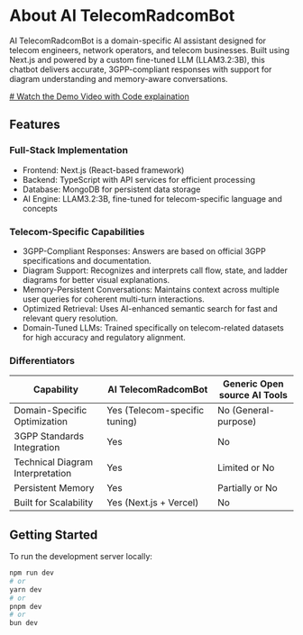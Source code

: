 


# About  AI TelecomRadcomBot

AI TelecomRadcomBot is a domain-specific AI assistant designed for telecom engineers, network operators, and telecom businesses. Built using Next.js and powered by a custom fine-tuned LLM (LLAM3.2:3B), this chatbot delivers accurate, 3GPP-compliant responses with support for diagram understanding and memory-aware conversations.

[# Watch the Demo Video with Code explaination ](https://drive.google.com/file/d/1Q8yNNi9J60Is01UPMto_QTHi6FigPpnm/view?usp=sharing)

## Features

### Full-Stack Implementation

- Frontend: Next.js (React-based framework)
- Backend: TypeScript with API services for efficient processing
- Database: MongoDB for persistent data storage
- AI Engine: LLAM3.2:3B, fine-tuned for telecom-specific language and concepts

### Telecom-Specific Capabilities

- 3GPP-Compliant Responses: Answers are based on official 3GPP specifications and documentation.
- Diagram Support: Recognizes and interprets call flow, state, and ladder diagrams for better visual explanations.
- Memory-Persistent Conversations: Maintains context across multiple user queries for coherent multi-turn interactions.
- Optimized Retrieval: Uses AI-enhanced semantic search for fast and relevant query resolution.
- Domain-Tuned LLMs: Trained specifically on telecom-related datasets for high accuracy and regulatory alignment.

### Differentiators

| Capability                         | AI TelecomRadcomBot              | Generic Open source AI Tools      |
|-----------------------------------|----------------------------------|---------------------------------------|
| Domain-Specific Optimization      | Yes (Telecom-specific tuning)    | No (General-purpose)                  |
| 3GPP Standards Integration        | Yes                              | No                                    |
| Technical Diagram Interpretation  | Yes                              | Limited or No                         |
| Persistent Memory                 | Yes                              | Partially or No                       |
| Built for Scalability             | Yes (Next.js + Vercel)           | No                                    |

## Getting Started

To run the development server locally:

```bash
npm run dev
# or
yarn dev
# or
pnpm dev
# or
bun dev
